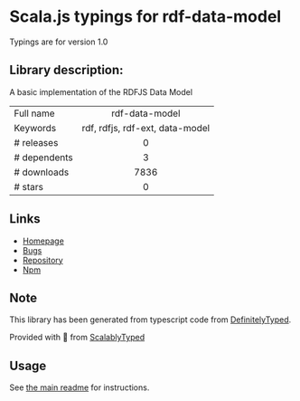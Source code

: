 
# Scala.js typings for rdf-data-model

Typings are for version 1.0

## Library description:
A basic implementation of the RDFJS Data Model

|                    |                 |
| ------------------ | :-------------: |
| Full name          | rdf-data-model |
| Keywords           | rdf, rdfjs, rdf-ext, data-model |
| # releases         | 0 |
| # dependents       | 3 |
| # downloads        | 7836 |
| # stars            | 0 |

## Links
- [Homepage](https://github.com/rdf-ext/rdf-data-model)
- [Bugs](https://github.com/rdf-ext/rdf-data-model/issues)
- [Repository](https://github.com/rdf-ext/rdf-data-model)
- [Npm](https://www.npmjs.com/package/rdf-data-model)
    


## Note
This library has been generated from typescript code from [DefinitelyTyped](https://definitelytyped.org).

Provided with :purple_heart: from [ScalablyTyped](https://github.com/oyvindberg/ScalablyTyped)

## Usage
See [the main readme](../../readme.md) for instructions.


